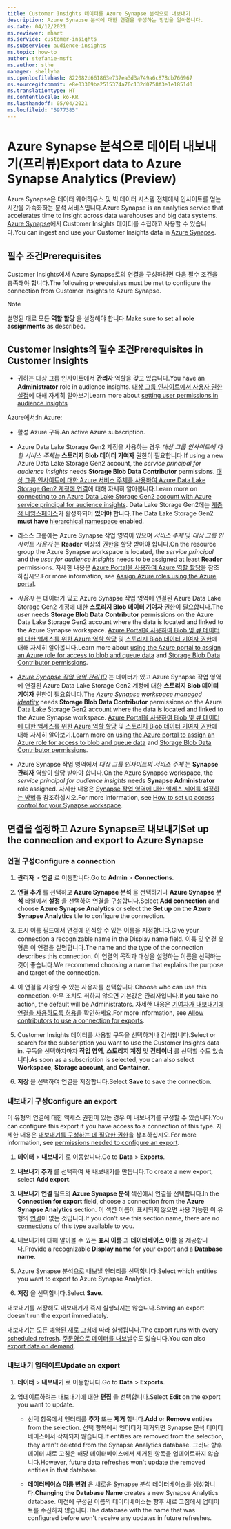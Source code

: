 ```yaml
---
title: Customer Insights 데이터를 Azure Synapse 분석으로 내보내기
description: Azure Synapse 분석에 대한 연결을 구성하는 방법을 알아봅니다.
ms.date: 04/12/2021
ms.reviewer: mhart
ms.service: customer-insights
ms.subservice: audience-insights
ms.topic: how-to
author: stefanie-msft
ms.author: sthe
manager: shellyha
ms.openlocfilehash: 822082d661863e737ea3d3a749a6c878db766967
ms.sourcegitcommit: e8e03309ba2515374a70c132d0758f3e1e1851d0
ms.translationtype: HT
ms.contentlocale: ko-KR
ms.lasthandoff: 05/04/2021
ms.locfileid: "5977385"
---
```

# <a name="export-data-to-azure-synapse-analytics-preview"></a><span data-ttu-id="657e8-103">Azure Synapse 분석으로 데이터 내보내기(프리뷰)</span><span class="sxs-lookup"><span data-stu-id="657e8-103">Export data to Azure Synapse Analytics (Preview)</span></span>

<span data-ttu-id="657e8-104">Azure Synapse은 데이터 웨어하우스 및 빅 데이터 시스템 전체에서 인사이트를 얻는 시간을 가속화하는 분석 서비스입니다.</span><span class="sxs-lookup"><span data-stu-id="657e8-104">Azure Synapse is an analytics service that accelerates time to insight across data warehouses and big data systems.</span></span> <span data-ttu-id="657e8-105">[Azure Synapse](/azure/synapse-analytics/overview-what-is)에서 Customer Insights 데이터를 수집하고 사용할 수 있습니다.</span><span class="sxs-lookup"><span data-stu-id="657e8-105">You can ingest and use your Customer Insights data in [Azure Synapse](/azure/synapse-analytics/overview-what-is).</span></span>

## <a name="prerequisites"></a><span data-ttu-id="657e8-106">필수 조건</span><span class="sxs-lookup"><span data-stu-id="657e8-106">Prerequisites</span></span>

<span data-ttu-id="657e8-107">Customer Insights에서 Azure Synapse로의 연결을 구성하려면 다음 필수 조건을 충족해야 합니다.</span><span class="sxs-lookup"><span data-stu-id="657e8-107">The following prerequisites must be met to configure the connection from Customer Insights to Azure Synapse.</span></span>

> [!NOTE]
> <span data-ttu-id="657e8-108">설명된 대로 모든 **역할 할당** 을 설정해야 합니다.</span><span class="sxs-lookup"><span data-stu-id="657e8-108">Make sure to set all **role assignments** as described.</span></span>  

## <a name="prerequisites-in-customer-insights"></a><span data-ttu-id="657e8-109">Customer Insights의 필수 조건</span><span class="sxs-lookup"><span data-stu-id="657e8-109">Prerequisites in Customer Insights</span></span>

* <span data-ttu-id="657e8-110">귀하는 대상 그룹 인사이트에서 **관리자** 역할을 갖고 있습니다.</span><span class="sxs-lookup"><span data-stu-id="657e8-110">You have an **Administrator** role in audience insights.</span></span> <span data-ttu-id="657e8-111">[대상 그룹 인사이트에서 사용자 권한 설정](permissions.md#assign-roles-and-permissions)에 대해 자세히 알아보기</span><span class="sxs-lookup"><span data-stu-id="657e8-111">Learn more about [setting user permissions in audience insights](permissions.md#assign-roles-and-permissions)</span></span>

<span data-ttu-id="657e8-112">Azure에서:</span><span class="sxs-lookup"><span data-stu-id="657e8-112">In Azure:</span></span> 

- <span data-ttu-id="657e8-113">활성 Azure 구독.</span><span class="sxs-lookup"><span data-stu-id="657e8-113">An active Azure subscription.</span></span>

- <span data-ttu-id="657e8-114">Azure Data Lake Storage Gen2 계정을 사용하는 경우 *대상 그룹 인사이트에 대한 서비스 주체는* **스토리지 Blob 데이터 기여자** 권한이 필요합니다.</span><span class="sxs-lookup"><span data-stu-id="657e8-114">If using a new Azure Data Lake Storage Gen2 account, the *service principal for audience insights* needs **Storage Blob Data Contributor** permissions.</span></span> <span data-ttu-id="657e8-115">[대상 그룹 인사이트에 대한 Azure 서비스 주체를 사용하여 Azure Data Lake Storage Gen2 계정에 연결](connect-service-principal.md)에 대해 자세히 알아봅니다.</span><span class="sxs-lookup"><span data-stu-id="657e8-115">Learn more on [connecting to an Azure Data Lake Storage Gen2 account with Azure service principal for audience insights](connect-service-principal.md).</span></span> <span data-ttu-id="657e8-116">Data Lake Storage Gen2에는 [계층적 네임스페이스](/azure/storage/blobs/data-lake-storage-namespace)가 활성화되어 **있어야** 합니다.</span><span class="sxs-lookup"><span data-stu-id="657e8-116">The Data Lake Storage Gen2 **must have** [hierarchical namespace](/azure/storage/blobs/data-lake-storage-namespace) enabled.</span></span>

- <span data-ttu-id="657e8-117">리소스 그룹에는 Azure Synapse 작업 영역이 있으며 *서비스 주체* 및 *대상 그룹 인사이트 사용자* 는 **Reader** 이상의 권한을 할당 받아야 합니다.</span><span class="sxs-lookup"><span data-stu-id="657e8-117">On the resource group the Azure Synapse workspace is located, the *service principal* and the *user for audience insights* needs to be assigned at least **Reader** permissions.</span></span> <span data-ttu-id="657e8-118">자세한 내용은 [Azure Portal을 사용하여 Azure 역할 할당](/azure/role-based-access-control/role-assignments-portal)을 참조하십시오.</span><span class="sxs-lookup"><span data-stu-id="657e8-118">For more information, see [Assign Azure roles using the Azure portal](/azure/role-based-access-control/role-assignments-portal).</span></span>

- <span data-ttu-id="657e8-119">*사용자* 는 데이터가 있고 Azure Synapse 작업 영역에 연결된 Azure Data Lake Storage Gen2 계정에 대한 **스토리지 Blob 데이터 기여자** 권한이 필요합니다.</span><span class="sxs-lookup"><span data-stu-id="657e8-119">The *user* needs **Storage Blob Data Contributor** permissions on the Azure Data Lake Storage Gen2 account where the data is located and linked to the Azure Synapse workspace.</span></span> <span data-ttu-id="657e8-120">[Azure Portal을 사용하여 Blob 및 큐 데이터에 대한 액세스를 위한 Azure 역할 할당](/azure/storage/common/storage-auth-aad-rbac-portal) 및 [스토리지 Blob 데이터 기여자 권한](/azure/role-based-access-control/built-in-roles#storage-blob-data-contributor)에 대해 자세히 알아봅니다.</span><span class="sxs-lookup"><span data-stu-id="657e8-120">Learn more about [using the Azure portal to assign an Azure role for access to blob and queue data](/azure/storage/common/storage-auth-aad-rbac-portal) and [Storage Blob Data Contributor permissions](/azure/role-based-access-control/built-in-roles#storage-blob-data-contributor).</span></span>

- <span data-ttu-id="657e8-121">*[Azure Synapse 작업 영역 관리 ID](/azure/synapse-analytics/security/synapse-workspace-managed-identity)* 는 데이터가 있고 Azure Synapse 작업 영역에 연결된 Azure Data Lake Storage Gen2 계정에 대한 **스토리지 Blob 데이터 기여자** 권한이 필요합니다.</span><span class="sxs-lookup"><span data-stu-id="657e8-121">The *[Azure Synapse workspace managed identity](/azure/synapse-analytics/security/synapse-workspace-managed-identity)* needs **Storage Blob Data Contributor** permissions on the Azure Data Lake Storage Gen2 account where the data is located and linked to the Azure Synapse workspace.</span></span> <span data-ttu-id="657e8-122">[Azure Portal을 사용하여 Blob 및 큐 데이터에 대한 액세스를 위한 Azure 역할 할당](/azure/storage/common/storage-auth-aad-rbac-portal) 및 [스토리지 Blob 데이터 기여자 권한](/azure/role-based-access-control/built-in-roles#storage-blob-data-contributor)에 대해 자세히 알아보기.</span><span class="sxs-lookup"><span data-stu-id="657e8-122">Learn more on [using the Azure portal to assign an Azure role for access to blob and queue data](/azure/storage/common/storage-auth-aad-rbac-portal) and [Storage Blob Data Contributor permissions](/azure/role-based-access-control/built-in-roles#storage-blob-data-contributor).</span></span>

- <span data-ttu-id="657e8-123">Azure Synapse 작업 영역에서 *대상 그룹 인사이트의 서비스 주체* 는 **Synapse 관리자** 역할이 할당 받아야 합니다.</span><span class="sxs-lookup"><span data-stu-id="657e8-123">On the Azure Synapse workspace, the *service principal for audience insights* needs **Synapse Administrator** role assigned.</span></span> <span data-ttu-id="657e8-124">자세한 내용은 [Synapse 작업 영역에 대한 액세스 제어를 설정하는 방법](/azure/synapse-analytics/security/how-to-set-up-access-control)을 참조하십시오.</span><span class="sxs-lookup"><span data-stu-id="657e8-124">For more information, see [How to set up access control for your Synapse workspace](/azure/synapse-analytics/security/how-to-set-up-access-control).</span></span>

## <a name="set-up-the-connection-and-export-to-azure-synapse"></a><span data-ttu-id="657e8-125">연결을 설정하고 Azure Synapse로 내보내기</span><span class="sxs-lookup"><span data-stu-id="657e8-125">Set up the connection and export to Azure Synapse</span></span>

### <a name="configure-a-connection"></a><span data-ttu-id="657e8-126">연결 구성</span><span class="sxs-lookup"><span data-stu-id="657e8-126">Configure a connection</span></span>

1. <span data-ttu-id="657e8-127">**관리자** > **연결** 로 이동합니다.</span><span class="sxs-lookup"><span data-stu-id="657e8-127">Go to **Admin** > **Connections**.</span></span>

1. <span data-ttu-id="657e8-128">**연결 추가** 를 선택하고 **Azure Synapse 분석** 을 선택하거나 **Azure Synapse 분석** 타일에서 **설정** 을 선택하여 연결을 구성합니다.</span><span class="sxs-lookup"><span data-stu-id="657e8-128">Select **Add connection** and choose **Azure Synapse Analytics** or select the **Set up** on the **Azure Synapse Analytics** tile to configure the connection.</span></span>

1. <span data-ttu-id="657e8-129">표시 이름 필드에서 연결에 인식할 수 있는 이름을 지정합니다.</span><span class="sxs-lookup"><span data-stu-id="657e8-129">Give your connection a recognizable name in the Display name field.</span></span> <span data-ttu-id="657e8-130">이름 및 연결 유형은 이 연결을 설명합니다.</span><span class="sxs-lookup"><span data-stu-id="657e8-130">The name and the type of the connection describes this connection.</span></span> <span data-ttu-id="657e8-131">이 연결의 목적과 대상을 설명하는 이름을 선택하는 것이 좋습니다.</span><span class="sxs-lookup"><span data-stu-id="657e8-131">We recommend choosing a name that explains the purpose and target of the connection.</span></span>

1. <span data-ttu-id="657e8-132">이 연결을 사용할 수 있는 사용자를 선택합니다.</span><span class="sxs-lookup"><span data-stu-id="657e8-132">Choose who can use this connection.</span></span> <span data-ttu-id="657e8-133">아무 조치도 취하지 않으면 기본값은 관리자입니다.</span><span class="sxs-lookup"><span data-stu-id="657e8-133">If you take no action, the default will be Administrators.</span></span> <span data-ttu-id="657e8-134">자세한 내용은 [기여자가 내보내기에 연결을 사용하도록 허용](connections.md#allow-contributors-to-use-a-connection-for-exports)을 확인하세요.</span><span class="sxs-lookup"><span data-stu-id="657e8-134">For more information, see [Allow contributors to use a connection for exports](connections.md#allow-contributors-to-use-a-connection-for-exports).</span></span>

1. <span data-ttu-id="657e8-135">Customer Insights 데이터를 사용할 구독을 선택하거나 검색합니다.</span><span class="sxs-lookup"><span data-stu-id="657e8-135">Select or search for the subscription you want to use the Customer Insights data in.</span></span> <span data-ttu-id="657e8-136">구독을 선택하자마자 **작업 영역**, **스토리지 계정** 및 **컨테이너** 를 선택할 수도 있습니다.</span><span class="sxs-lookup"><span data-stu-id="657e8-136">As soon as a subscription is selected, you can also select **Workspace**, **Storage account**, and **Container**.</span></span>

1. <span data-ttu-id="657e8-137">**저장** 을 ​​선택하여 연결을 저장합니다.</span><span class="sxs-lookup"><span data-stu-id="657e8-137">Select **Save** to save the connection.</span></span>

### <a name="configure-an-export"></a><span data-ttu-id="657e8-138">내보내기 구성</span><span class="sxs-lookup"><span data-stu-id="657e8-138">Configure an export</span></span>

<span data-ttu-id="657e8-139">이 유형의 연결에 대한 액세스 권한이 있는 경우 이 내보내기를 구성할 수 있습니다.</span><span class="sxs-lookup"><span data-stu-id="657e8-139">You can configure this export if you have access to a connection of this type.</span></span> <span data-ttu-id="657e8-140">자세한 내용은 [내보내기를 구성하는 데 필요한 권한](export-destinations.md#set-up-a-new-export)을 참조하십시오.</span><span class="sxs-lookup"><span data-stu-id="657e8-140">For more information, see [permissions needed to configure an export](export-destinations.md#set-up-a-new-export).</span></span>

1. <span data-ttu-id="657e8-141">**데이터** > **내보내기** 로 이동합니다.</span><span class="sxs-lookup"><span data-stu-id="657e8-141">Go to **Data** > **Exports**.</span></span>

1. <span data-ttu-id="657e8-142">**내보내기 추가** 를 선택하여 새 내보내기를 만듭니다.</span><span class="sxs-lookup"><span data-stu-id="657e8-142">To create a new export, select **Add export**.</span></span>

1. <span data-ttu-id="657e8-143">**내보내기 연결** 필드의 **Azure Synapse 분석** 섹션에서 연결을 선택합니다.</span><span class="sxs-lookup"><span data-stu-id="657e8-143">In the **Connection for export** field, choose a connection from the **Azure Synapse Analytics** section.</span></span> <span data-ttu-id="657e8-144">이 섹션 이름이 표시되지 않으면 사용 가능한 이 유형의 [연결](connections.md)이 없는 것입니다.</span><span class="sxs-lookup"><span data-stu-id="657e8-144">If you don't see this section name, there are no [connections](connections.md) of this type available to you.</span></span>

1. <span data-ttu-id="657e8-145">내보내기에 대해 알아볼 수 있는 **표시 이름** 과 **데이터베이스 이름** 을 제공합니다.</span><span class="sxs-lookup"><span data-stu-id="657e8-145">Provide a recognizable **Display name** for your export and a **Database name**.</span></span>

1. <span data-ttu-id="657e8-146">Azure Synapse 분석으로 내보낼 엔터티를 선택합니다.</span><span class="sxs-lookup"><span data-stu-id="657e8-146">Select which entities you want to export to Azure Synapse Analytics.</span></span>

1. <span data-ttu-id="657e8-147">**저장** 을 선택합니다.</span><span class="sxs-lookup"><span data-stu-id="657e8-147">Select **Save**.</span></span>

<span data-ttu-id="657e8-148">내보내기를 저장해도 내보내기가 즉시 실행되지는 않습니다.</span><span class="sxs-lookup"><span data-stu-id="657e8-148">Saving an export doesn't run the export immediately.</span></span>

<span data-ttu-id="657e8-149">내보내기는 모든 [예약된 새로 고침](system.md#schedule-tab)에 따라 실행됩니다.</span><span class="sxs-lookup"><span data-stu-id="657e8-149">The export runs with every [scheduled refresh](system.md#schedule-tab).</span></span> <span data-ttu-id="657e8-150">[주문형으로 데이터를 내보낼](export-destinations.md#run-exports-on-demand)수도 있습니다.</span><span class="sxs-lookup"><span data-stu-id="657e8-150">You can also [export data on demand](export-destinations.md#run-exports-on-demand).</span></span>

### <a name="update-an-export"></a><span data-ttu-id="657e8-151">내보내기 업데이트</span><span class="sxs-lookup"><span data-stu-id="657e8-151">Update an export</span></span>

1. <span data-ttu-id="657e8-152">**데이터** > **내보내기** 로 이동합니다.</span><span class="sxs-lookup"><span data-stu-id="657e8-152">Go to **Data** > **Exports**.</span></span>

1. <span data-ttu-id="657e8-153">업데이트하려는 내보내기에 대한 **편집** 을 선택합니다.</span><span class="sxs-lookup"><span data-stu-id="657e8-153">Select **Edit** on the export you want to update.</span></span>

   - <span data-ttu-id="657e8-154">선택 항목에서 엔터티를 **추가** 또는 **제거** 합니다.</span><span class="sxs-lookup"><span data-stu-id="657e8-154">**Add** or **Remove** entities from the selection.</span></span> <span data-ttu-id="657e8-155">선택 항목에서 엔터티가 제거되면 Synapse 분석 데이터베이스에서 삭제되지 않습니다.</span><span class="sxs-lookup"><span data-stu-id="657e8-155">If entities are removed from the selection, they aren't deleted from the Synapse Analytics database.</span></span> <span data-ttu-id="657e8-156">그러나 향후 데이터 새로 고침은 해당 데이터베이스에서 제거된 항목을 업데이트하지 않습니다.</span><span class="sxs-lookup"><span data-stu-id="657e8-156">However, future data refreshes won't update the removed entities in that database.</span></span>

   - <span data-ttu-id="657e8-157">**데이터베이스 이름 변경** 은 새로운 Synapse 분석 데이터베이스를 생성합니다.</span><span class="sxs-lookup"><span data-stu-id="657e8-157">**Changing the Database Name** creates a new Synapse Analytics database.</span></span> <span data-ttu-id="657e8-158">이전에 구성된 이름의 데이터베이스는 향후 새로 고침에서 업데이트를 수신하지 않습니다.</span><span class="sxs-lookup"><span data-stu-id="657e8-158">The database with the name that was configured before won't receive any updates in future refreshes.</span></span>
